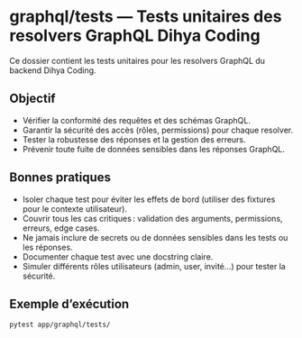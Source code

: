 # graphql/tests — Tests unitaires des resolvers GraphQL Dihya Coding

Ce dossier contient les tests unitaires pour les resolvers GraphQL du backend Dihya Coding.

## Objectif

- Vérifier la conformité des requêtes et des schémas GraphQL.
- Garantir la sécurité des accès (rôles, permissions) pour chaque resolver.
- Tester la robustesse des réponses et la gestion des erreurs.
- Prévenir toute fuite de données sensibles dans les réponses GraphQL.

## Bonnes pratiques

- Isoler chaque test pour éviter les effets de bord (utiliser des fixtures pour le contexte utilisateur).
- Couvrir tous les cas critiques : validation des arguments, permissions, erreurs, edge cases.
- Ne jamais inclure de secrets ou de données sensibles dans les tests ou les réponses.
- Documenter chaque test avec une docstring claire.
- Simuler différents rôles utilisateurs (admin, user, invité…) pour tester la sécurité.

## Exemple d’exécution

```bash
pytest app/graphql/tests/